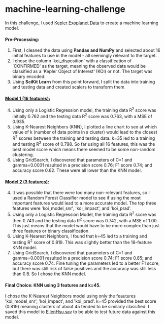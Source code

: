 # machine-learning-challenge
In this challenge, I used [Kepler Exoplanet Data](https://www.kaggle.com/nasa/kepler-exoplanet-search-results) to create a machine learning model.

#### Pre-Processing:
1. First, I cleaned the data using **Pandas and NumPy** and selected about 16 initial features to use in the model - all seemingly relevant to the target. 
2. I chose the column 'koi_disposition' with a classification of 'CONFIRMED' as the target, meaning the observed data would be classified as a 'Kepler Object of Interest' (KOI) or not. The target was binary encoded.
3. Using **SciKit Learn** from this point forward, I split the data into training and testing data and created scalers to transform them.

#### [Model 1 (16 features):](model_1.ipynb)
4. Using only a Logistic Regression model, the training data R<sup>2</sup> score was initially 0.762 and the testing data R<sup>2</sup> score was 0.763, with a MSE of 0.935.
5. Using K-Nearest Neighbors (KNN), I plotted a line chart to see at which value of k (number of data points in a cluster) would lead to the closest R<sup>2</sup> scores between the training and testing data. k=35 led to a training and testing R<sup>2</sup> score of 0.798. So far using all 16 features, this was the best model score which means there seemed to be some non-random clustering.
6. Using GridSearch, I discovered that parameters of C=1 and gamma=0.0001 resulted in a precision score 0.76; F1 score 0.74; and accuracy score 0.62. These were all lower than the KNN model.

#### [Model 2 (3 features):](model_2.ipynb)
4. It was possible that there were too many non-relevant features, so I used a Random Forest Classifier model to see if using the most important features would lead to a more accurate model. The top three features were 'koi_model_snr', 'koi_impact', and 'koi_prad'.
5. Using only a Logistic Regression Model, the training data R<sup>2</sup> score was then 0.743 and the testing data R<sup>2</sup> score was 0.742, with a MSE of 1.00. This just means that the model would have to be more complex than just three features or binary classification.
6. Using K-Nearest Neighbors, I found that k=45 led to a training and testing R<sup>2</sup> score of 0.819. This was slightly better than the 16-feature KNN model. 
7. Using GridSearch, I discovered that parameters of C=1 and gamma=0.0001 resulted in a precision score 0.74; F1 score 0.85; and accuracy score 0.74. Fine tuning the parameters led to a better F1 score, but there was still risk of false positives and the accuracy was still less than 0.8. So I chose the KNN model.

#### Final Choice: KNN using 3 features and k=45.
I chose the K-Nearest Neighbors model using only the feautures 'koi_model_snr', 'koi_impact', and 'koi_prad'. k=45 provided the best score (0.819) meaning clusters of about 45 tended to be similarly classified. I saved this model to [EllenHsu.sav](EllenHsu.sav) to be able to test future data against this model.
